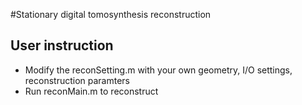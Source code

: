 #Stationary digital tomosynthesis reconstruction

## User instruction
* Modify the reconSetting.m with your own geometry, I/O settings, reconstruction paramters
* Run reconMain.m to reconstruct

